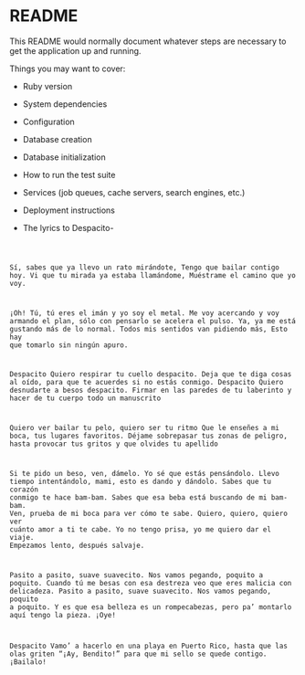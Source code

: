 # README

This README would normally document whatever steps are necessary to get the
application up and running.

Things you may want to cover:

* Ruby version

* System dependencies

* Configuration

* Database creation

* Database initialization

* How to run the test suite

* Services (job queues, cache servers, search engines, etc.)

* Deployment instructions

* The lyrics to Despacito-

<code>

Sí, sabes que ya llevo un rato mirándote,
Tengo que bailar contigo hoy.
Vi que tu mirada ya estaba llamándome,
Muéstrame el camino que yo voy.

¡Oh!
Tú, tú eres el imán y yo soy el metal.
Me voy acercando y voy armando el plan,
sólo con pensarlo se acelera el pulso.
Ya, ya me está gustando más de lo normal.
Todos mis sentidos van pidiendo más,
Esto hay que tomarlo sin ningún apuro.

Despacito
Quiero respirar tu cuello despacito.
Deja que te diga cosas al oído,
para que te acuerdes si no estás conmigo.
Despacito
Quiero desnudarte a besos despacito.
Firmar en las paredes de tu laberinto
y hacer de tu cuerpo todo un manuscrito


Quiero ver bailar tu pelo, quiero ser tu ritmo
Que le enseñes a mi boca, tus lugares favoritos.
Déjame sobrepasar tus zonas de peligro,
hasta provocar tus gritos
y que olvides tu apellido

Si te pido un beso, ven, dámelo. Yo sé que estás pensándolo.
Llevo tiempo intentándolo, mami, esto es dando y dándolo.
Sabes que tu corazón conmigo te hace bam-bam.
Sabes que esa beba está buscando de mi bam-bam.
Ven, prueba de mi boca para ver cómo te sabe.
Quiero, quiero, quiero ver cuánto amor a ti te cabe.
Yo no tengo prisa, yo me quiero dar el viaje.
Empezamos lento, después salvaje.

Pasito a pasito, suave suavecito.
Nos vamos pegando, poquito a poquito.
Cuando tú me besas con esa destreza
veo que eres malicia con delicadeza.
Pasito a pasito, suave suavecito.
Nos vamos pegando, poquito a poquito.
Y es que esa belleza es un rompecabezas,
pero pa’ montarlo aquí tengo la pieza.
¡Oye!

Despacito
Vamo’ a hacerlo en una playa en Puerto Rico,
hasta que las olas griten “¡Ay, Bendito!”
para que mi sello se quede contigo.
¡Bailalo!
</code>
